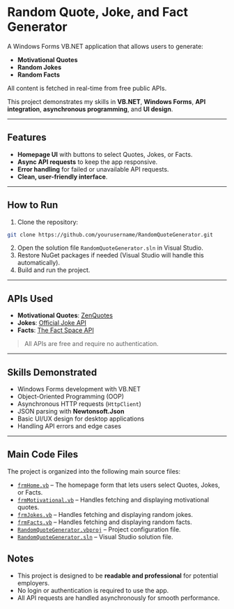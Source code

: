 # Random Quote, Joke, and Fact Generator

A Windows Forms VB.NET application that allows users to generate:

* **Motivational Quotes**
* **Random Jokes**
* **Random Facts**

All content is fetched in real-time from free public APIs.

This project demonstrates my skills in **VB.NET**, **Windows Forms**, **API integration**, **asynchronous programming**, and **UI design**.

---

## Features

* **Homepage UI** with buttons to select Quotes, Jokes, or Facts.
* **Async API requests** to keep the app responsive.
* **Error handling** for failed or unavailable API requests.
* **Clean, user-friendly interface**.

---

## How to Run

1. Clone the repository:

```bash
git clone https://github.com/yourusername/RandomQuoteGenerator.git
```

2. Open the solution file `RandomQuoteGenerator.sln` in Visual Studio.
3. Restore NuGet packages if needed (Visual Studio will handle this automatically).
4. Build and run the project.

---

## APIs Used

* **Motivational Quotes**: [ZenQuotes](https://zenquotes.io/)
* **Jokes**: [Official Joke API](https://official-joke-api.appspot.com/)
* **Facts**: [The Fact Space API](https://thefact.space/)

> All APIs are free and require no authentication.

---

## Skills Demonstrated

* Windows Forms development with VB.NET
* Object-Oriented Programming (OOP)
* Asynchronous HTTP requests (`HttpClient`)
* JSON parsing with **Newtonsoft.Json**
* Basic UI/UX design for desktop applications
* Handling API errors and edge cases

---

## Main Code Files

The project is organized into the following main source files:

- [`frmHome.vb`](RandomQuoteGenerator/frmHome.vb) – The homepage form that lets users select Quotes, Jokes, or Facts.
- [`frmMotivational.vb`](RandomQuoteGenerator/frmMotivational.vb) – Handles fetching and displaying motivational quotes.
- [`frmJokes.vb`](RandomQuoteGenerator/frmJokes.vb) – Handles fetching and displaying random jokes.
- [`frmFacts.vb`](RandomQuoteGenerator/frmFacts.vb) – Handles fetching and displaying random facts.
- [`RandomQuoteGenerator.vbproj`](RandomQuoteGenerator.vbproj) – Project configuration file.
- [`RandomQuoteGenerator.sln`](RandomQuoteGenerator.sln) – Visual Studio solution file.


## Notes

* This project is designed to be **readable and professional** for potential employers.
* No login or authentication is required to use the app.
* All API requests are handled asynchronously for smooth performance.
